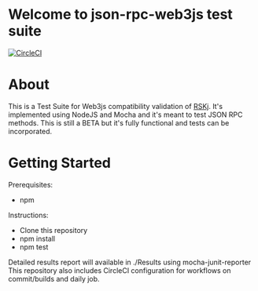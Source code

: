 # Welcome to json-rpc-web3js test suite
[![CircleCI](https://circleci.com/gh/iovlabs-qa/json-rpc-web3js/tree/master.svg?style=svg)](https://circleci.com/gh/iovlabs-qa/json-rpc-web3js/tree/master)



# About
This is a Test Suite for Web3js compatibility validation of [RSKj](https://github.com/rsksmart/rskj).
It's implemented using NodeJS and Mocha and it's meant to test JSON RPC methods.
This is still a BETA but it's fully functional and tests can be incorporated.


# Getting Started
Prerequisites:
- npm 

Instructions:
- Clone this repository
- npm install
- npm test

Detailed results report will available in ./Results using mocha-junit-reporter
This repository also includes CircleCI configuration for workflows on commit/builds and daily job.
